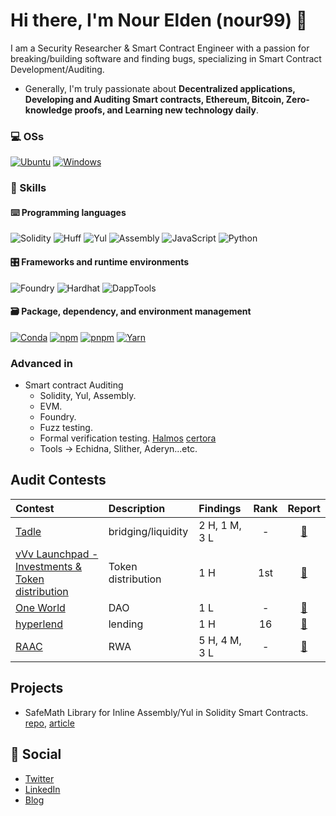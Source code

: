 # Hi there, I'm Nour Elden (nour99) 👋

<!-- Add an introductory paragraph about yourself -->
I am a Security Researcher & Smart Contract Engineer with a passion for breaking/building software and finding bugs, specializing in Smart Contract Development/Auditing.
- Generally, I'm truly passionate about **Decentralized applications, Developing and Auditing Smart contracts, Ethereum, Bitcoin, Zero-knowledge proofs, and Learning new technology daily**.

### 💻 OSs

<p> 
    <a href="https://ubuntu.com" target="_blank"><img alt="Ubuntu"
        src="https://img.shields.io/badge/Ubuntu-E95420?style=for-the-badge&logo=ubuntu&logoColor=white"/></a>
    <a href="https://www.microsoft.com/en-gb/windows" target="_blank"><img alt="Windows"
        src="https://img.shields.io/badge/Windows-0078D6?style=for-the-badge&logo=windows&logoColor=white"/></a>
</p>

### 🎯 Skills

#### ⌨️ Programming languages
![Solidity](https://img.shields.io/badge/Solidity-363636?style=for-the-badge&logo=solidity&logoColor=white)
![Huff](https://img.shields.io/badge/Huff-000000?style=for-the-badge&logoColor=white)
![Yul](https://img.shields.io/badge/Yul-342e37?style=for-the-badge)
![Assembly](https://img.shields.io/badge/Assembly-007acc?style=for-the-badge)
![JavaScript](https://img.shields.io/badge/JavaScript-F7DF1E?style=for-the-badge&logo=javascript&logoColor=black)
![Python](https://img.shields.io/badge/Python-3776AB?style=for-the-badge&logo=python&logoColor=white)

#### 🎛 Frameworks and runtime environments
![Foundry](https://img.shields.io/badge/Foundry-20232a?style=for-the-badge)
![Hardhat](https://img.shields.io/badge/Hardhat-4CAF50?style=for-the-badge&logo=hardhat&logoColor=white)
![DappTools](https://img.shields.io/badge/DappTools-FE7A16?style=for-the-badge)
  
#### 🗃 Package, dependency, and environment management

<p>
    <a href="https://docs.conda.io" target="_blank"><img alt="Conda"
        src="https://img.shields.io/badge/conda-342B029?&style=for-the-badge&logo=anaconda&logoColor=white"/></a>
    <a href="https://www.npmjs.com" target="_blank"><img alt="npm"
        src="https://img.shields.io/badge/npm-CB3837?style=for-the-badge&logo=npm&logoColor=white"/></a>
    <a href="https://pnpm.io" target="_blank"><img alt="pnpm"
        src="https://img.shields.io/badge/pnpm-%234a4a4a?style=for-the-badge&logo=pnpm&logoColor=f69220"/></a>
    <a href="https://yarnpkg.com" target="_blank"><img alt="Yarn"
        src="https://img.shields.io/badge/Yarn-2C8EBB?style=for-the-badge&logo=yarn&logoColor=white"/></a>
</p>

### Advanced in
- Smart contract Auditing
  - Solidity, Yul, Assembly.
  - EVM.
  - Foundry.
  - Fuzz testing.
  - Formal verification testing. [Halmos](https://github.com/a16z/halmos) [certora](https://www.certora.com/prover)
  - Tools -> Echidna, Slither, Aderyn...etc.

## Audit Contests
|Contest|Description|Findings|Rank|Report|
|:------|:----------|:-------|:--:|:----:|
|[Tadle](https://codehawks.cyfrin.io/c/2024-08-tadle)|bridging/liquidity|2 H, 1 M, 3 L|-|[📄](https://codehawks.cyfrin.io/c/2024-08-tadle/results?lt=contest&sc=reward&sj=reward&page=1&t=report)|
|[vVv Launchpad - Investments & Token distribution](https://audits.sherlock.xyz/contests/647)|Token distribution|1 H| 1st |[📄](https://audits.sherlock.xyz/contests/647/report)|
|[One World](https://codehawks.cyfrin.io/c/2024-11-one-world)|DAO|1 L| - |[📄](https://codehawks.cyfrin.io/c/2024-11-one-world/results?lt=contest&sc=reward&sj=reward&page=1&t=report)|
|[hyperlend](https://cantina.xyz/competitions/cd180bb3-5d7d-46ed-8b99-d905e54a9d0b)|lending|1 H| 16 |[📄](https://cantina.xyz/competitions/cd180bb3-5d7d-46ed-8b99-d905e54a9d0b)|
|[RAAC](https://codehawks.cyfrin.io/c/2025-02-raac)|RWA|5 H, 4 M, 3 L| - |[📄](https://codehawks.cyfrin.io/c/2025-02-raac/results?lt=contest&page=25&sc=reward&sj=reward&t=report)|


## Projects
- SafeMath Library for Inline Assembly/Yul in Solidity Smart Contracts. [repo](https://github.com/nour608/assembly-safeMath-library), [article](https://nour99.hashnode.dev/safemath-library-for-inline-assemblyyul-in-solidity-smart-contracts)

## 🔗 Social 
- [Twitter](https://twitter.com/nour608)
- [LinkedIn](https://www.linkedin.com/in/nour-elden-nader-0845581b3/)
- [Blog](https://nour99.hashnode.dev/)
